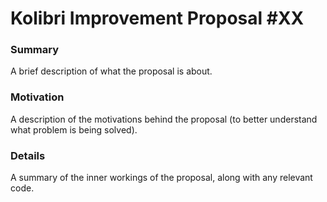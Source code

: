 # Kolibri Improvement Proposal #XX

### Summary

A brief description of what the proposal is about.

### Motivation

A description of the motivations behind the proposal (to better understand what problem is being solved).

### Details

A summary of the inner workings of the proposal, along with any relevant code.

